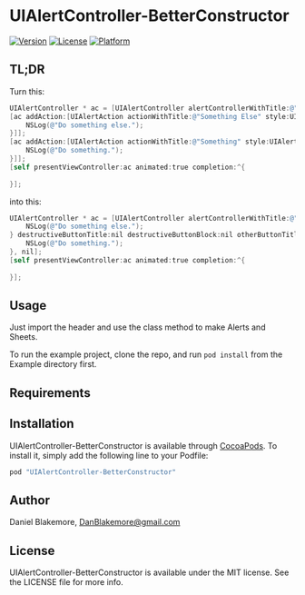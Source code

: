 # UIAlertController-BetterConstructor

[![Version](https://img.shields.io/cocoapods/v/UIAlertController-BetterConstructor.svg?style=flat)](http://cocoapods.org/pods/UIAlertController-BetterConstructor)
[![License](https://img.shields.io/cocoapods/l/UIAlertController-BetterConstructor.svg?style=flat)](http://cocoapods.org/pods/UIAlertController-BetterConstructor)
[![Platform](https://img.shields.io/cocoapods/p/UIAlertController-BetterConstructor.svg?style=flat)](http://cocoapods.org/pods/UIAlertController-BetterConstructor)

## TL;DR
Turn this:

```objective-c
UIAlertController * ac = [UIAlertController alertControllerWithTitle:@"Not Nice" message:@"So many declarations and lines of code. Why do I have to remember all these types?" preferredStyle:UIAlertControllerStyleAlert];
[ac addAction:[UIAlertAction actionWithTitle:@"Something Else" style:UIAlertActionStyleCancel handler:^(UIAlertAction *action) {
    NSLog(@"Do something else.");
}]];
[ac addAction:[UIAlertAction actionWithTitle:@"Something" style:UIAlertActionStyleDefault handler:^(UIAlertAction *action) {
    NSLog(@"Do something.");
}]];
[self presentViewController:ac animated:true completion:^{
    
}];
```

into this:

```objective-c
UIAlertController * ac = [UIAlertController alertControllerWithTitle:@"Easy" message:@"One method. That's all." style:UIAlertControllerStyleAlert cancelButtonTitle:@"Something Else" cancelButtonBlock:^(UIAlertAction *action) {
    NSLog(@"Do something else.");
} destructiveButtonTitle:nil destructiveButtonBlock:nil otherButtonTitlesAndBlocks:@"Something", ^(UIAlertAction *action) {
    NSLog(@"Do something.");
}, nil];
[self presentViewController:ac animated:true completion:^{
    
}];
```

## Usage

Just import the header and use the class method to make Alerts and Sheets.

To run the example project, clone the repo, and run `pod install` from the Example directory first.

## Requirements

## Installation

UIAlertController-BetterConstructor is available through [CocoaPods](http://cocoapods.org). To install
it, simply add the following line to your Podfile:

```ruby
pod "UIAlertController-BetterConstructor"
```

## Author

Daniel Blakemore, DanBlakemore@gmail.com

## License

UIAlertController-BetterConstructor is available under the MIT license. See the LICENSE file for more info.

